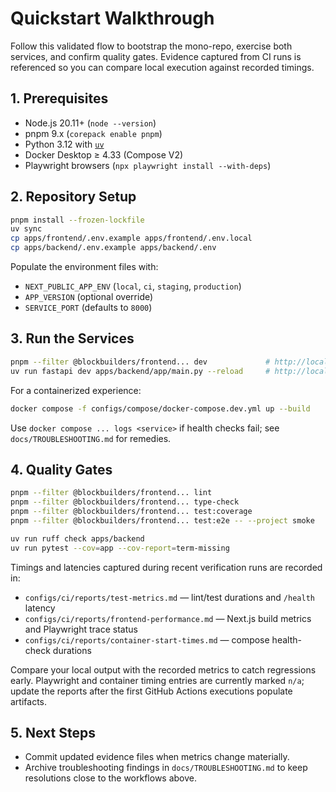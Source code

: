 # Quickstart Walkthrough

Follow this validated flow to bootstrap the mono-repo, exercise both services, and confirm quality gates. Evidence captured from CI runs is referenced so you can compare local execution against recorded timings.

## 1. Prerequisites

- Node.js 20.11+ (`node --version`)
- pnpm 9.x (`corepack enable pnpm`)
- Python 3.12 with [`uv`](https://github.com/astral-sh/uv)
- Docker Desktop ≥ 4.33 (Compose V2)
- Playwright browsers (`npx playwright install --with-deps`)

## 2. Repository Setup

```bash
pnpm install --frozen-lockfile
uv sync
cp apps/frontend/.env.example apps/frontend/.env.local
cp apps/backend/.env.example apps/backend/.env
```

Populate the environment files with:

- `NEXT_PUBLIC_APP_ENV` (`local`, `ci`, `staging`, `production`)
- `APP_VERSION` (optional override)
- `SERVICE_PORT` (defaults to `8000`)

## 3. Run the Services

```bash
pnpm --filter @blockbuilders/frontend... dev             # http://localhost:3000
uv run fastapi dev apps/backend/app/main.py --reload     # http://localhost:8000/health
```

For a containerized experience:

```bash
docker compose -f configs/compose/docker-compose.dev.yml up --build
```

Use `docker compose ... logs <service>` if health checks fail; see `docs/TROUBLESHOOTING.md` for remedies.

## 4. Quality Gates

```bash
pnpm --filter @blockbuilders/frontend... lint
pnpm --filter @blockbuilders/frontend... type-check
pnpm --filter @blockbuilders/frontend... test:coverage
pnpm --filter @blockbuilders/frontend... test:e2e -- --project smoke

uv run ruff check apps/backend
uv run pytest --cov=app --cov-report=term-missing
```

Timings and latencies captured during recent verification runs are recorded in:

- `configs/ci/reports/test-metrics.md` — lint/test durations and `/health` latency
- `configs/ci/reports/frontend-performance.md` — Next.js build metrics and Playwright trace status
- `configs/ci/reports/container-start-times.md` — compose health-check durations

Compare your local output with the recorded metrics to catch regressions early. Playwright and container timing entries are currently marked `n/a`; update the reports after the first GitHub Actions executions populate artifacts.

## 5. Next Steps

- Commit updated evidence files when metrics change materially.
- Archive troubleshooting findings in `docs/TROUBLESHOOTING.md` to keep resolutions close to the workflows above.
